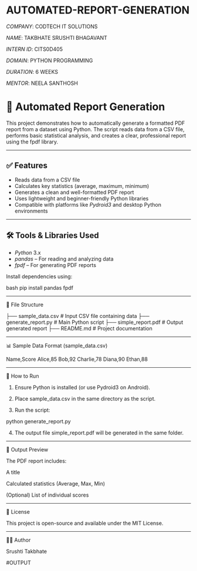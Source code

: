 # AUTOMATED-REPORT-GENERATION

*COMPANY*: CODTECH IT SOLUTIONS

*NAME*: TAKBHATE SRUSHTI BHAGAVANT

*INTERN ID*: CITS0D405

*DOMAIN*: PYTHON PROGRAMMING

*DURATION*: 6 WEEKS

*MENTOR*: NEELA SANTHOSH

 # 📄 Automated Report Generation

This project demonstrates how to automatically generate a formatted PDF report from a dataset using Python. The script reads data from a CSV file, performs basic statistical analysis, and creates a clear, professional report using the fpdf library.

---

## ✅ Features

- Reads data from a CSV file
- Calculates key statistics (average, maximum, minimum)
- Generates a clean and well-formatted PDF report
- Uses lightweight and beginner-friendly Python libraries
- Compatible with platforms like *Pydroid3* and desktop Python environments

---

## 🛠️ Tools & Libraries Used

- *Python* 3.x
- *pandas* – For reading and analyzing data
- *fpdf* – For generating PDF reports

Install dependencies using:

bash
pip install pandas fpdf


---

📂 File Structure

├── sample_data.csv         # Input CSV file containing data
├── generate_report.py      # Main Python script
├── simple_report.pdf       # Output generated report
├── README.md               # Project documentation


---

📊 Sample Data Format (sample_data.csv)

Name,Score
Alice,85
Bob,92
Charlie,78
Diana,90
Ethan,88


---

🚀 How to Run

1. Ensure Python is installed (or use Pydroid3 on Android).


2. Place sample_data.csv in the same directory as the script.


3. Run the script:



python generate_report.py

4. The output file simple_report.pdf will be generated in the same folder.




---

📌 Output Preview

The PDF report includes:

A title

Calculated statistics (Average, Max, Min)

(Optional) List of individual scores



---

📃 License

This project is open-source and available under the MIT License.


---

🙋‍♀️ Author

Srushti Takbhate

#OUTPUT



